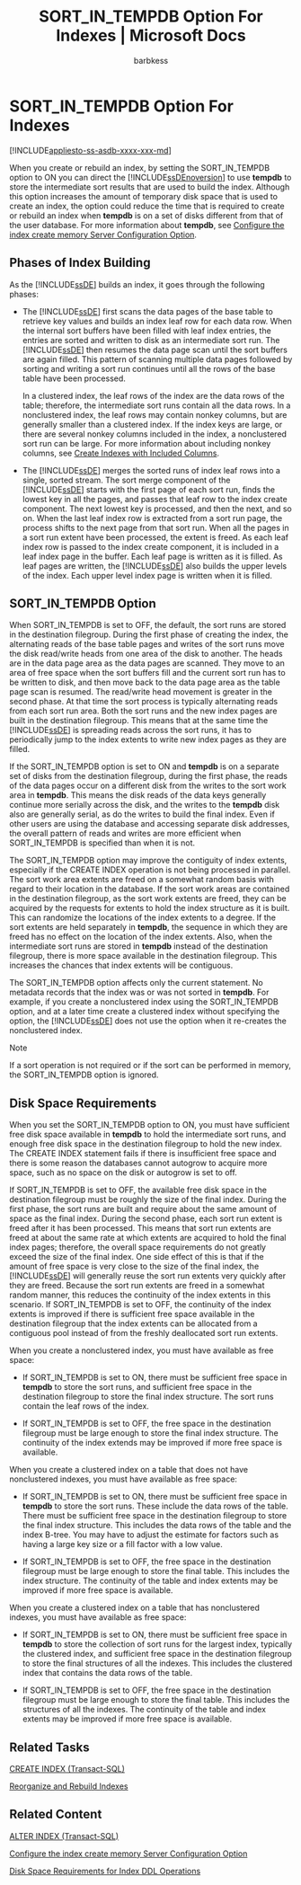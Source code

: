 ﻿---
title: "SORT_IN_TEMPDB Option For Indexes | Microsoft Docs"
ms.custom: ""
ms.date: "04/24/2017"
ms.prod: "sql"
ms.prod_service: "database-engine, sql-database"
ms.service: ""
ms.component: "indexes"
ms.reviewer: ""
ms.suite: "sql"
ms.technology: 
  - "dbe-indexes"
ms.tgt_pltfrm: ""
ms.topic: "article"
helpviewer_keywords: 
  - "SORT_IN_TEMPDB option"
  - "disk space [SQL Server], indexes"
  - "space [SQL Server], indexes"
  - "tempdb database [SQL Server], indexes"
  - "indexes [SQL Server], tempdb database"
  - "index creation [SQL Server], tempdb database"
ms.assetid: 754a003f-fe51-4d10-975a-f6b8c04ebd35
caps.latest.revision: 26
author: "barbkess"
ms.author: "barbkess"
manager: "craigg"
monikerRange: "= azuresqldb-current || >= sql-server-2016 || = sqlallproducts-allversions"
---
# SORT_IN_TEMPDB Option For Indexes
[!INCLUDE[appliesto-ss-asdb-xxxx-xxx-md](../../includes/appliesto-ss-asdb-xxxx-xxx-md.md)]

  When you create or rebuild an index, by setting the SORT_IN_TEMPDB option to ON you can direct the [!INCLUDE[ssDEnoversion](../../includes/ssdenoversion-md.md)] to use **tempdb** to store the intermediate sort results that are used to build the index. Although this option increases the amount of temporary disk space that is used to create an index, the option could reduce the time that is required to create or rebuild an index when **tempdb** is on a set of disks different from that of the user database. For more information about **tempdb**, see [Configure the index create memory Server Configuration Option](../../database-engine/configure-windows/configure-the-index-create-memory-server-configuration-option.md).  
  
## Phases of Index Building  
 As the [!INCLUDE[ssDE](../../includes/ssde-md.md)] builds an index, it goes through the following phases:  
  
-   The [!INCLUDE[ssDE](../../includes/ssde-md.md)] first scans the data pages of the base table to retrieve key values and builds an index leaf row for each data row. When the internal sort buffers have been filled with leaf index entries, the entries are sorted and written to disk as an intermediate sort run. The [!INCLUDE[ssDE](../../includes/ssde-md.md)] then resumes the data page scan until the sort buffers are again filled. This pattern of scanning multiple data pages followed by sorting and writing a sort run continues until all the rows of the base table have been processed.  
  
     In a clustered index, the leaf rows of the index are the data rows of the table; therefore, the intermediate sort runs contain all the data rows. In a nonclustered index, the leaf rows may contain nonkey columns, but are generally smaller than a clustered index. If the index keys are large, or there are several nonkey columns included in the index, a nonclustered sort run can be large. For more information about including nonkey columns, see [Create Indexes with Included Columns](../../relational-databases/indexes/create-indexes-with-included-columns.md).  
  
-   The [!INCLUDE[ssDE](../../includes/ssde-md.md)] merges the sorted runs of index leaf rows into a single, sorted stream. The sort merge component of the [!INCLUDE[ssDE](../../includes/ssde-md.md)] starts with the first page of each sort run, finds the lowest key in all the pages, and passes that leaf row to the index create component. The next lowest key is processed, and then the next, and so on. When the last leaf index row is extracted from a sort run page, the process shifts to the next page from that sort run. When all the pages in a sort run extent have been processed, the extent is freed. As each leaf index row is passed to the index create component, it is included in a leaf index page in the buffer. Each leaf page is written as it is filled. As leaf pages are written, the [!INCLUDE[ssDE](../../includes/ssde-md.md)] also builds the upper levels of the index. Each upper level index page is written when it is filled.  
  
## SORT_IN_TEMPDB Option  
 When SORT_IN_TEMPDB is set to OFF, the default, the sort runs are stored in the destination filegroup. During the first phase of creating the index, the alternating reads of the base table pages and writes of the sort runs move the disk read/write heads from one area of the disk to another. The heads are in the data page area as the data pages are scanned. They move to an area of free space when the sort buffers fill and the current sort run has to be written to disk, and then move back to the data page area as the table page scan is resumed. The read/write head movement is greater in the second phase. At that time the sort process is typically alternating reads from each sort run area. Both the sort runs and the new index pages are built in the destination filegroup. This means that at the same time the [!INCLUDE[ssDE](../../includes/ssde-md.md)] is spreading reads across the sort runs, it has to periodically jump to the index extents to write new index pages as they are filled.  
  
 If the SORT_IN_TEMPDB option is set to ON and **tempdb** is on a separate set of disks from the destination filegroup, during the first phase, the reads of the data pages occur on a different disk from the writes to the sort work area in **tempdb**. This means the disk reads of the data keys generally continue more serially across the disk, and the writes to the **tempdb** disk also are generally serial, as do the writes to build the final index. Even if other users are using the database and accessing separate disk addresses, the overall pattern of reads and writes are more efficient when SORT_IN_TEMPDB is specified than when it is not.  
  
 The SORT_IN_TEMPDB option may improve the contiguity of index extents, especially if the CREATE INDEX operation is not being processed in parallel. The sort work area extents are freed on a somewhat random basis with regard to their location in the database. If the sort work areas are contained in the destination filegroup, as the sort work extents are freed, they can be acquired by the requests for extents to hold the index structure as it is built. This can randomize the locations of the index extents to a degree. If the sort extents are held separately in **tempdb**, the sequence in which they are freed has no effect on the location of the index extents. Also, when the intermediate sort runs are stored in **tempdb** instead of the destination filegroup, there is more space available in the destination filegroup. This increases the chances that index extents will be contiguous.  
  
 The SORT_IN_TEMPDB option affects only the current statement. No metadata records that the index was or was not sorted in **tempdb**. For example, if you create a nonclustered index using the SORT_IN_TEMPDB option, and at a later time create a clustered index without specifying the option, the [!INCLUDE[ssDE](../../includes/ssde-md.md)] does not use the option when it re-creates the nonclustered index.  
  
> [!NOTE]  
>  If a sort operation is not required or if the sort can be performed in memory, the SORT_IN_TEMPDB option is ignored.  
  
## Disk Space Requirements  
 When you set the SORT_IN_TEMPDB option to ON, you must have sufficient free disk space available in **tempdb** to hold the intermediate sort runs, and enough free disk space in the destination filegroup to hold the new index. The CREATE INDEX statement fails if there is insufficient free space and there is some reason the databases cannot autogrow to acquire more space, such as no space on the disk or autogrow is set to off.  
  
 If SORT_IN_TEMPDB is set to OFF, the available free disk space in the destination filegroup must be roughly the size of the final index. During the first phase, the sort runs are built and require about the same amount of space as the final index. During the second phase, each sort run extent is freed after it has been processed. This means that sort run extents are freed at about the same rate at which extents are acquired to hold the final index pages; therefore, the overall space requirements do not greatly exceed the size of the final index. One side effect of this is that if the amount of free space is very close to the size of the final index, the [!INCLUDE[ssDE](../../includes/ssde-md.md)] will generally reuse the sort run extents very quickly after they are freed. Because the sort run extents are freed in a somewhat random manner, this reduces the continuity of the index extents in this scenario. If SORT_IN_TEMPDB is set to OFF, the continuity of the index extents is improved if there is sufficient free space available in the destination filegroup that the index extents can be allocated from a contiguous pool instead of from the freshly deallocated sort run extents.  
  
 When you create a nonclustered index, you must have available as free space:  
  
-   If SORT_IN_TEMPDB is set to ON, there must be sufficient free space in **tempdb** to store the sort runs, and sufficient free space in the destination filegroup to store the final index structure. The sort runs contain the leaf rows of the index.  
  
-   If SORT_IN_TEMPDB is set to OFF, the free space in the destination filegroup must be large enough to store the final index structure. The continuity of the index extends may be improved if more free space is available.  
  
 When you create a clustered index on a table that does not have nonclustered indexes, you must have available as free space:  
  
-   If SORT_IN_TEMPDB is set to ON, there must be sufficient free space in **tempdb** to store the sort runs. These include the data rows of the table. There must be sufficient free space in the destination filegroup to store the final index structure. This includes the data rows of the table and the index B-tree. You may have to adjust the estimate for factors such as having a large key size or a fill factor with a low value.  
  
-   If SORT_IN_TEMPDB is set to OFF, the free space in the destination filegroup must be large enough to store the final table. This includes the index structure. The continuity of the table and index extents may be improved if more free space is available.  
  
 When you create a clustered index on a table that has nonclustered indexes, you must have available as free space:  
  
-   If SORT_IN_TEMPDB is set to ON, there must be sufficient free space in **tempdb** to store the collection of sort runs for the largest index, typically the clustered index, and sufficient free space in the destination filegroup to store the final structures of all the indexes. This includes the clustered index that contains the data rows of the table.  
  
-   If SORT_IN_TEMPDB is set to OFF, the free space in the destination filegroup must be large enough to store the final table. This includes the structures of all the indexes. The continuity of the table and index extents may be improved if more free space is available.  
  
## Related Tasks  
 [CREATE INDEX &#40;Transact-SQL&#41;](../../t-sql/statements/create-index-transact-sql.md)  
  
 [Reorganize and Rebuild Indexes](../../relational-databases/indexes/reorganize-and-rebuild-indexes.md)  
  
## Related Content  
 [ALTER INDEX &#40;Transact-SQL&#41;](../../t-sql/statements/alter-index-transact-sql.md)  
  
 [Configure the index create memory Server Configuration Option](../../database-engine/configure-windows/configure-the-index-create-memory-server-configuration-option.md)  
  
 [Disk Space Requirements for Index DDL Operations](../../relational-databases/indexes/disk-space-requirements-for-index-ddl-operations.md)  
  
  
